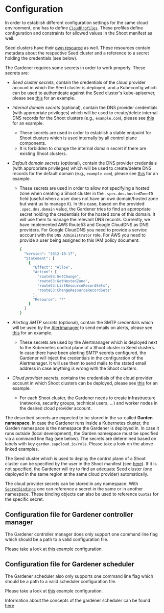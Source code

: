 # Configuration

In order to establish different configuration settings for the same cloud environment, one has to define [`CloudProfiles`](../../example/30-cloudprofile-aws.yaml). These profiles define configuration and constraints for allowed values in the Shoot manifest as well.

Seed clusters have their [own resource](../../example/50-seed-aws.yaml) as well. These resources contain metadata about the respective Seed cluster and a reference to a secret holding the credentials (see below).

The Gardener requires some secrets in order to work properly. These secrets are:
* *Seed cluster secrets*, contain the credentials of the cloud provider account in which the Seed cluster is deployed, and a Kubeconfig which can be used to authenticate against the Seed cluster's kube-apiserver, please see [this](../../example/40-secret-seed-aws.yaml) for an example.

* *Internal domain secrets* (optional), contain the DNS provider credentials (with appropriate privileges) which will be used to create/delete internal DNS records for the Shoot clusters (e.g., `example.com`), please see [this](../../example/10-secret-internal-domain.yaml) for an example.
  * These secrets are used in order to establish a stable endpoint for Shoot clusters which is used internally by all control plane components.
  * It is forbidden to change the internal domain secret if there are existing Shoot clusters.

* *Default domain secrets* (optional), contain the DNS provider credentials (with appropriate privileges) which will be used to create/delete DNS records for the default domain (e.g., `example.com`), please see [this](../../example/10-secret-default-domain.yaml) for an example.
  * These secrets are used in order to allow not specifying a hosted zone when creating a Shoot cluster in the `.spec.dns.hostedZoneID` field (useful when a user does not have an own domain/hosted zone but want us to manage it). In this case, based on the provided `.spec.dns.domain` value, the Gardener tries to find an appropriate secret holding the credentials for the hosted zone of this domain. It will use them to manage the relevant DNS records. Currently, we have implemented AWS Route53 and Google CloudDNS as DNS providers. For Google CloudDNS you need to provide a service account with the `DNS Administrator` role. For AWS you need to provide a user being assigned to this IAM policy document:
    ```bash
    {
      "Version": "2012-10-17",
      "Statement": [
        {
          "Effect": "Allow",
          "Action": [
            "route53:GetChange",
            "route53:GetHostedZone",
            "route53:ListResourceRecordSets",
            "route53:ChangeResourceRecordSets"
          ],
          "Resource": "*"
        }
      ]
    }
    ```

* *Alerting SMTP secrets* (optional), contain the SMTP credentials which will be used by the [Alertmanager](https://prometheus.io/docs/alerting/alertmanager/) to send emails on alerts, please see [this](../../example/10-secret-alerting-smtp.yaml) for an example.
  * These secrets are used by the Alertmanager which is deployed next to the Kubernetes control plane of a Shoot cluster in Seed clusters. In case there have been alerting SMTP secrets configured, the Gardener will inject the credentials in the configuration of the Alertmanager. It will use them to send mails to the stated email address in case anything is wrong with the Shoot clusters.

* *Cloud provider secrets*, contains the credentials of the cloud provider account in which Shoot clusters can be deployed, please see [this](../../example/70-secret-cloudprovider-aws.yaml) for an example.
  * For each Shoot cluster, the Gardener needs to create infrastructure (networks, security groups, technical users, ...) and worker nodes in the desired cloud provider account.

The described secrets are expected to be stored in the so-called **Garden namespace**. In case the Gardener runs inside a Kubernetes cluster, the Garden namespace is the namespace the Gardener is deployed in. In case it runs outside (local development), the Garden namespace must be specified via a command line flag (see below).
The secrets are determined based on labels with key `garden.sapcloud.io/role`. Please take a look on the above linked examples.

The Seed cluster which is used to deploy the control plane of a Shoot cluster can be specified by the user in the Shoot manifest (see [here](../../example/90-shoot-azure.yaml#L10)). If it is not specified, the Gardener will try to find an adequate Seed cluster (one deployed in the same region at the same cloud provider) automatically.

The cloud provider secrets can be stored in any namespace. With [`SecretBindings`](../../example/80-secretbinding-cloudprovider-aws.yaml) one can reference a secret in the same or in another namespace. These binding objects can also be used to reference `Quotas` for the specific secret.

## Configuration file for Gardener controller manager
The Gardener controller manager does only support one command line flag which should be a path to a valid configuration file.

Please take a look at [this](../../example/20-componentconfig-gardener-controller-manager.yaml) example configuration.

## Configuration file for Gardener scheduler
The Gardener scheduler also only supports one command line flag which should be a path to a valid scheduler configuration file.

Please take a look at [this](../../example/20-componentconfig-gardener-scheduler.yaml) example configuration.

Information about the concepts of the gardener scheduler can be found [here](./scheduler.md)